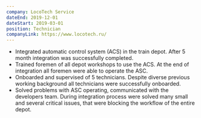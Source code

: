 ```yaml
---
company: LocoTech Service
dateEnd: 2019-12-01
dateStart: 2019-03-01
position: Technician
companyLink: https://www.locotech.ru/
---
```


- Integrated automatic control system (ACS) in the train depot. After 5 month integration was successfully completed.
- Trained foremen of all depot workshops to use the ACS. At the end of integration all foremen were able to operate the ASC.
- Onboarded and supervised of 5 technicians. Despite diverse previous working background all technicians were successfully onboarded.
- Solved problems with ASC operating, communicated with the developers team. During integration process were solved many small and several critical issues, that were blocking the workflow of the entire depot.
